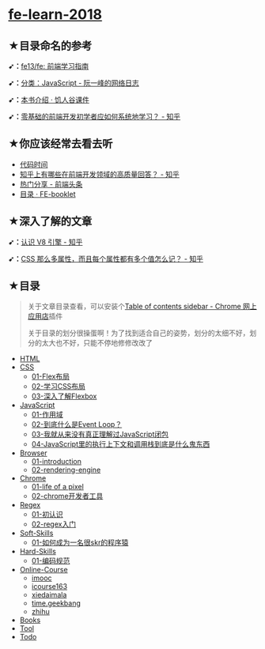 # [fe-learn-2018](https://github.com/ppambler/fe-learn-2018)

## ★目录命名的参考

**➹：**[fe13/fe: 前端学习指南](https://github.com/fe13/fe)

**➹：**[分类：JavaScript - 阮一峰的网络日志](http://www.ruanyifeng.com/blog/javascript/)

**➹：**[本书介绍 · 饥人谷课件](http://book.jirengu.com/fe/)

**➹：**[零基础的前端开发初学者应如何系统地学习？ - 知乎](https://www.zhihu.com/question/19834302)

## ★你应该经常去看去听

- [代码时间](http://codetimecn.com/)
- [知乎上有哪些在前端开发领域的高质量回答？ - 知乎](https://www.zhihu.com/question/20246142/answer/14470387)
- [热门分享 - 前端头条](https://toutiao.io/c/fe)
- [目录 · FE-booklet](https://xiaohuochai.site/)

## ★深入了解的文章

**➹：**[认识 V8 引擎 - 知乎](https://zhuanlan.zhihu.com/p/27628685)

**➹：**[CSS 那么多属性，而且每个属性都有多个值怎么记？ - 知乎](https://www.zhihu.com/question/31317160)

## ★目录

> 关于文章目录查看，可以安装个[Table of contents sidebar - Chrome 网上应用店](https://chrome.google.com/webstore/detail/table-of-contents-sidebar/ohohkfheangmbedkgechjkmbepeikkej)插件
>
> 关于目录的划分很操蛋啊！为了找到适合自己的姿势，划分的太细不好，划分的太大也不好，只能不停地修修改改了

- [HTML](./HTML/README.md)
- [CSS](./CSS/README.md)
  - [01-Flex布局](./CSS/01-Flex布局.md)
  - [02-学习CSS布局](./CSS/02-学习CSS布局.md)
  - [03-深入了解Flexbox](./CSS/03-深入了解Flexbox.md)
- [JavaScript](./JavaScript/README.md)
  - [01-作用域](./JavaScript/01-作用域.md)
  - [02-到底什么是Event Loop？](./JavaScript/02-到底什么是Event-Loop.md)
  - [03-我就从来没有真正理解过JavaScript闭包](./JavaScript/03-我就从来没有真正理解过JavaScript闭包.md)
  - [04-JavaScript里的执行上下文和调用栈到底是什么鬼东西](./JavaScript/04-JavaScript里的执行上下文和调用栈到底是什么鬼东西.md)
- [Browser](./Browser/README.md)
  - [01-introduction](./Browser/01-introduction.md)
  - [02-rendering-engine](./Browser/02-rendering-engine.md)
- [Chrome](./Chrome/README.md)
  - [01-life of a pixel](./Chrome/01-life-of-a-pixel.md)
  - [02-chrome开发者工具](./Chrome/02-chrome开发者工具.md)
- [Regex](./Regex/README.md)
  - [01-初认识](./Regex/01-初认识.md)
  - [02-regex入门](./Regex/02-regex入门.md)
- [Soft-Skills](./Soft-Skills/README.md)
  - [01-如何成为一名很skr的程序猿](./Soft-Skills/01-如何成为一名很skr的程序猿.md)
- [Hard-Skills](./Hard-Skills/README.md)
  - [01-编码规范](./Hard-Skills/01-编码规范.md)
- [Online-Course](./Online-Course/README.md)
  - [imooc](./Online-Course/imooc/README.md)
  - [icourse163](./Online-Course/icourse163/README.md)
  - [xiedaimala](./Online-Course/xiedaimala/README.md)
  - [time.geekbang](./Online-Course/time-geekbang/README.md)
  - [zhihu](./Online-Course/zhihu/README.md)
- [Books](./Books/README.md)
- [Tool](./Tool/README.md)
- [Todo](./Todo/README.md)

